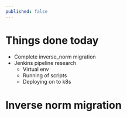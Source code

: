 ```yaml
---
published: false
---
```

# Things done today
- Complete inverse_norm migration
- Jenkins pipeline research
	- Virtual env
    - Running of scripts
    - Deploying on to k8s

# Inverse norm migration